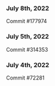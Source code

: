 ### July 8th, 2022

Commit #177974

### July 5th, 2022

Commit #314353


### July 4th, 2022

Commit #72281
